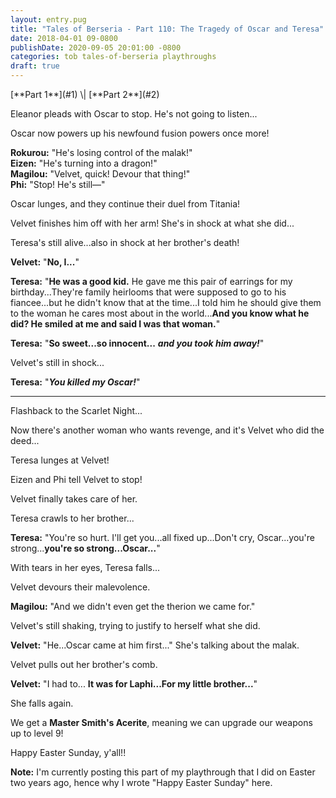 ```yaml
---
layout: entry.pug
title: "Tales of Berseria - Part 110: The Tragedy of Oscar and Teresa"
date: 2018-04-01 09-0800
publishDate: 2020-09-05 20:01:00 -0800
categories: tob tales-of-berseria playthroughs
draft: true
---
```


<p class="entry-partination">[**Part 1**](#1) \| [**Part 2**](#2)</p>

<a name="1"></a>

Eleanor pleads with Oscar to stop. He's not going to listen...

Oscar now powers up his newfound fusion powers once more!

**Rokurou:** "He's losing control of the malak!"<br/>
**Eizen:** "He's turning into a dragon!"<br/>
**Magilou:** "Velvet, quick! Devour that thing!"<br/>
**Phi:** "Stop! He's still—"

Oscar lunges, and they continue their duel from Titania!

Velvet finishes him off with her arm! She's in shock at what she did...

Teresa's still alive...also in shock at her brother's death!

**Velvet:** "**No, I...**"

**Teresa:** "**He was a good kid.** He gave me this pair of earrings for my birthday...They're family heirlooms that were supposed to go to his fiancee...but he didn't know that at the time...I told him he should give them to the woman he cares most about in the world...**And you know what he did? He smiled at me and said I was that woman.**"

**Teresa:** "**So sweet...so innocent...** ***and you took him away!***"

Velvet's still in shock...

**Teresa:** "***You killed my Oscar!***"

<a name="2"></a>

---

Flashback to the Scarlet Night...

Now there's another woman who wants revenge, and it's Velvet who did the deed...

Teresa lunges at Velvet!

Eizen and Phi tell Velvet to stop!

Velvet finally takes care of her.

Teresa crawls to her brother...

**Teresa:** "You're so hurt. I'll get you...all fixed up...Don't cry, Oscar...you're strong...**you're so strong...Oscar...**"

With tears in her eyes, Teresa falls...

Velvet devours their malevolence.

**Magilou:** "And we didn't even get the therion we came for."

Velvet's still shaking, trying to justify to herself what she did.

**Velvet:** "He...Oscar came at him first..." She's talking about the malak.

Velvet pulls out her brother's comb.

**Velvet:** "I had to... **It was for Laphi...For my little brother...**"

She falls again.

We get a **Master Smith's Acerite**, meaning we can upgrade our weapons up to level 9!

Happy Easter Sunday, y'all!!

**Note:** I'm currently posting this part of my playthrough that I did on Easter two years ago, hence why I wrote "Happy Easter Sunday" here.